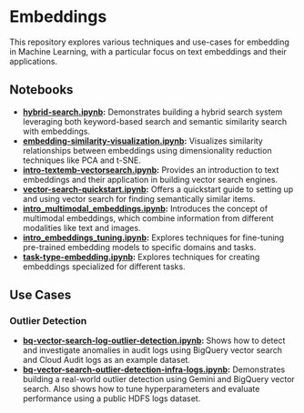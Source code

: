 # Embeddings

This repository explores various techniques and use-cases for embedding in Machine Learning, with a particular focus on text embeddings and their applications.

## Notebooks

- **[hybrid-search.ipynb](hybrid-search.ipynb):** Demonstrates building a hybrid search system leveraging both keyword-based search and semantic similarity search with embeddings.
- **[embedding-similarity-visualization.ipynb](embedding-similarity-visualization.ipynb):** Visualizes similarity relationships between embeddings using dimensionality reduction techniques like PCA and t-SNE.
- **[intro-textemb-vectorsearch.ipynb](intro-textemb-vectorsearch.ipynb):** Provides an introduction to text embeddings and their application in building vector search engines.
- **[vector-search-quickstart.ipynb](vector-search-quickstart.ipynb):** Offers a quickstart guide to setting up and using vector search for finding semantically similar items.
- **[intro_multimodal_embeddings.ipynb](intro_multimodal_embeddings.ipynb):** Introduces the concept of multimodal embeddings, which combine information from different modalities like text and images.
- **[intro_embeddings_tuning.ipynb](intro_embeddings_tuning.ipynb):** Explores techniques for fine-tuning pre-trained embedding models to specific domains and tasks.
- **[task-type-embedding.ipynb](task-type-embedding.ipynb):** Explores techniques for creating embeddings specialized for different tasks.

## Use Cases

### Outlier Detection

- **[bq-vector-search-log-outlier-detection.ipynb](use-cases/outlier-detection/bq-vector-search-log-outlier-detection.ipynb):** Shows how to detect and investigate anomalies in audit logs using BigQuery vector search and Cloud Audit logs as an example dataset.
- **[bq-vector-search-outlier-detection-infra-logs.ipynb](use-cases/outlier-detection/bq-vector-search-outlier-detection-infra-logs.ipynb):** Demonstrates building a real-world outlier detection using Gemini and BigQuery vector search. Also shows how to tune hyperparameters and evaluate performance using a public HDFS logs dataset.